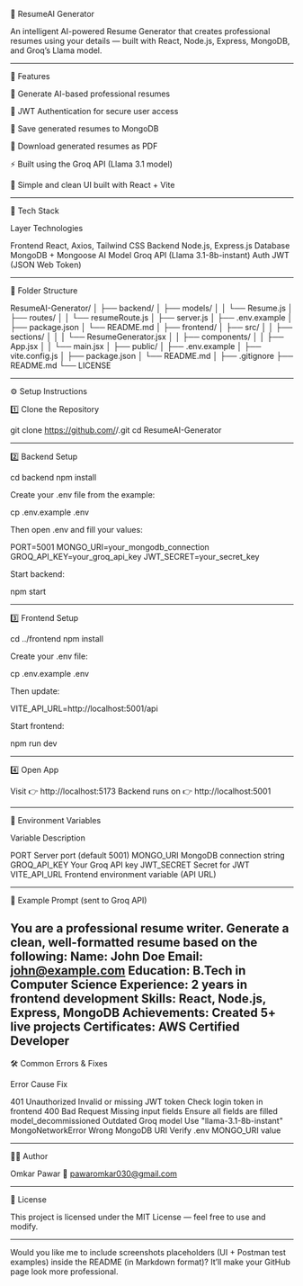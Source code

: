 🧠 ResumeAI Generator

An intelligent AI-powered Resume Generator that creates professional resumes using your details — built with React, Node.js, Express, MongoDB, and Groq’s Llama model.


---

🚀 Features

📝 Generate AI-based professional resumes

🔐 JWT Authentication for secure user access

💾 Save generated resumes to MongoDB

📄 Download generated resumes as PDF

⚡ Built using the Groq API (Llama 3.1 model)

🎨 Simple and clean UI built with React + Vite



---

🧩 Tech Stack

Layer	Technologies

Frontend	React, Axios, Tailwind CSS
Backend	Node.js, Express.js
Database	MongoDB + Mongoose
AI Model	Groq API (Llama 3.1-8b-instant)
Auth	JWT (JSON Web Token)



---

📁 Folder Structure

ResumeAI-Generator/
│
├── backend/
│   ├── models/
│   │   └── Resume.js
│   ├── routes/
│   │   └── resumeRoute.js
│   ├── server.js
│   ├── .env.example
│   ├── package.json
│   └── README.md
│
├── frontend/
│   ├── src/
│   │   ├── sections/
│   │   │   └── ResumeGenerator.jsx
│   │   ├── components/
│   │   ├── App.jsx
│   │   └── main.jsx
│   ├── public/
│   ├── .env.example
│   ├── vite.config.js
│   ├── package.json
│   └── README.md
│
├── .gitignore
├── README.md
└── LICENSE


---

⚙ Setup Instructions

1️⃣ Clone the Repository

git clone https://github.com/<your-username>/<your-repo-name>.git
cd ResumeAI-Generator


---

2️⃣ Backend Setup

cd backend
npm install

Create your .env file from the example:

cp .env.example .env

Then open .env and fill your values:

PORT=5001
MONGO_URI=your_mongodb_connection
GROQ_API_KEY=your_groq_api_key
JWT_SECRET=your_secret_key

Start backend:

npm start


---

3️⃣ Frontend Setup

cd ../frontend
npm install

Create your .env file:

cp .env.example .env

Then update:

VITE_API_URL=http://localhost:5001/api

Start frontend:

npm run dev


---

4️⃣ Open App

Visit 👉 http://localhost:5173
Backend runs on 👉 http://localhost:5001


---

🔑 Environment Variables

Variable	Description

PORT	Server port (default 5001)
MONGO_URI	MongoDB connection string
GROQ_API_KEY	Your Groq API key
JWT_SECRET	Secret for JWT
VITE_API_URL	Frontend environment variable (API URL)



---

🧠 Example Prompt (sent to Groq API)

You are a professional resume writer.
Generate a clean, well-formatted resume based on the following:
Name: John Doe
Email: john@example.com
Education: B.Tech in Computer Science
Experience: 2 years in frontend development
Skills: React, Node.js, Express, MongoDB
Achievements: Created 5+ live projects
Certificates: AWS Certified Developer
---

🛠 Common Errors & Fixes

Error	Cause	Fix

401 Unauthorized	Invalid or missing JWT token	Check login token in frontend
400 Bad Request	Missing input fields	Ensure all fields are filled
model_decommissioned	Outdated Groq model	Use "llama-3.1-8b-instant"
MongoNetworkError	Wrong MongoDB URI	Verify .env MONGO_URI value



---

🧑‍💻 Author

Omkar Pawar
📧 pawaromkar030@gmail.com


---

🪪 License

This project is licensed under the MIT License — feel free to use and modify.


---

Would you like me to include screenshots placeholders (UI + Postman test examples) inside the README (in Markdown format)?
It’ll make your GitHub page look more professional.
